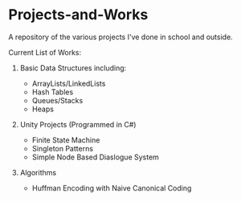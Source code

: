 # Projects-and-Works
A repository of the various projects I've done in school and outside. 

Current List of Works:
1. Basic Data Structures including:
   * ArrayLists/LinkedLists
   * Hash Tables
   * Queues/Stacks
   * Heaps
   
2. Unity Projects (Programmed in C#)
   * Finite State Machine
   * Singleton Patterns
   * Simple Node Based Diaslogue System

3. Algorithms
   * Huffman Encoding with Naive Canonical Coding
